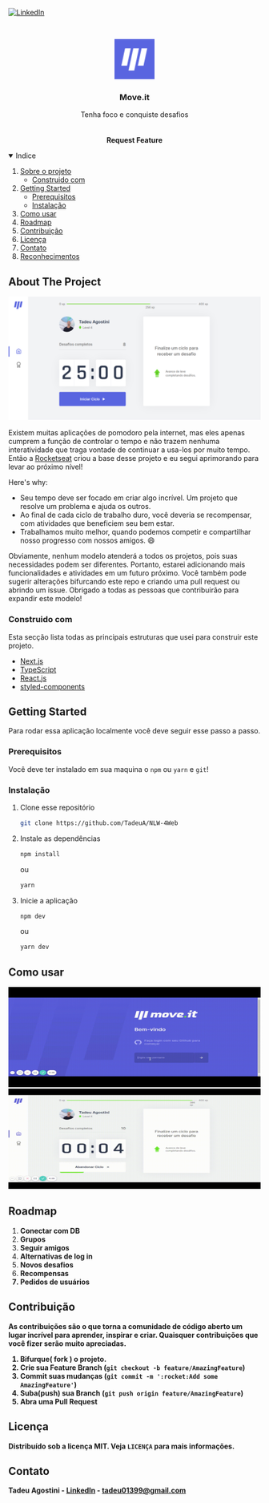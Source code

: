[![LinkedIn][linkedin-shield]][linkedin-url]

<!-- PROJECT LOGO -->
<br />
<p align="center">
  <a href="https://github.com/othneildrew/Best-README-Template">
    <img src=".github/images/logo.png" alt="Logo" width="80" height="80">
  </a>

  <h3 align="center">Move.it</h3>

  <p align="center">
    Tenha foco e conquiste desafios
    <br />
    <br />
    <br />
    <strong>Request Feature</strong>
  </p>
</p>

<!-- TABLE OF CONTENTS -->
<details open="open">
  <summary>Indice</summary>
  <ol>
    <li>
      <a href="#about-the-project">Sobre o projeto</a>
      <ul>
        <li><a href="#built-with">Construido com</a></li>
      </ul>
    </li>
    <li>
      <a href="#getting-started">Getting Started</a>
      <ul>
        <li><a href="#prerequisites">Prerequisitos</a></li>
        <li><a href="#installation">Instalação</a></li>
      </ul>
    </li>
    <li><a href="#usage">Como usar</a></li>
    <li><a href="#roadmap">Roadmap</a></li>
    <li><a href="#contributing">Contribuição</a></li>
    <li><a href="#license">Licença</a></li>
    <li><a href="#contact">Contato</a></li>
    <li><a href="#acknowledgements">Reconhecimentos</a></li>
  </ol>
</details>

<!-- ABOUT THE PROJECT -->

## About The Project

[![Product Name Screen Shot][product-screenshot]](https://example.com)

Existem muitas aplicações de pomodoro pela internet, mas eles apenas cumprem a função de controlar o tempo e não trazem nenhuma interatividade que traga vontade de continuar a usa-los por muito tempo. Então a [Rocketseat](https://rocketseat.com.br/) criou a base desse projeto e eu segui aprimorando para levar ao próximo nível!

Here's why:

- Seu tempo deve ser focado em criar algo incrível. Um projeto que resolve um problema e ajuda os outros.
- Ao final de cada ciclo de trabalho duro, você deveria se recompensar, com atividades que beneficiem seu bem estar.
- Trabalhamos muito melhor, quando podemos competir e compartilhar nosso progresso com nossos amigos. :smile:

Obviamente, nenhum modelo atenderá a todos os projetos, pois suas necessidades podem ser diferentes. Portanto, estarei adicionando mais funcionalidades e atividades em um futuro próximo. Você também pode sugerir alterações bifurcando este repo e criando uma pull request ou abrindo um issue. Obrigado a todas as pessoas que contribuirão para expandir este modelo!

### Construido com

Esta secção lista todas as principais estruturas que usei para construir este projeto.

- [Next.js](https://nextjs.org/)
- [TypeScript](https://www.typescriptlang.org/)
- [React.js](https://pt-br.reactjs.org/)
- [styled-components](https://styled-components.com/)

<!-- GETTING STARTED -->

## Getting Started

Para rodar essa aplicação localmente você deve seguir esse passo a passo.

### Prerequisitos

Você deve ter instalado em sua maquina o `npm` ou `yarn` e `git`!

### Instalação

1. Clone esse repositório
   ```sh
   git clone https://github.com/TadeuA/NLW-4Web
   ```
2. Instale as dependências
   ```sh
   npm install
   ```
   ou
   ```sh
   yarn
   ```
3. Inicie a aplicação
   ```sh
   npm dev
   ```
   ou
   ```sh
   yarn dev
   ```

<!-- USAGE  -->

## Como usar

 <img src=".github/images/2.gif" alt="app" width="4000" height="200">
 <img src=".github/images/1.gif" alt="app" width="4000" height="200">

<!-- ROADMAP -->

## Roadmap

<ol>
    <li>
      <strong >Conectar com DB</strong>
    </li>
    <li>
      <strong>Grupos</strong>
    </li>
    <li><strong >Seguir amigos</strong></li>
    <li><strong >Alternativas de log in</strong></li>
    <li><strong >Novos desafios</strong></li>
    <li><strong >Recompensas<strong></li>
    <li><strong >Pedidos de usuários</strong></li>
  </ol>

<!-- CONTRIBUTING -->

## Contribuição

As contribuições são o que torna a comunidade de código aberto um lugar incrível para aprender, inspirar e criar. Quaisquer contribuições que você fizer serão **muito apreciadas**.

1. Bifurque( fork ) o projeto.
2. Crie sua Feature Branch (`git checkout -b feature/AmazingFeature`)
3. Commit suas mudanças (`git commit -m ':rocket:Add some AmazingFeature'`)
4. Suba(push) sua Branch (`git push origin feature/AmazingFeature`)
5. Abra uma Pull Request

<!-- LICENSE -->

## Licença

Distribuído sob a licença MIT. Veja `LICENÇA` para mais informações.

<!-- CONTACT -->

## Contato

Tadeu Agostini - [LinkedIn](https://www.linkedin.com/in/tadeuagostini) - tadeu01399@gmail.com

[license-url]: https://github.com/TadeuA/NLW-4Web/LICENSE.md
[linkedin-shield]: https://img.shields.io/badge/-LinkedIn-black.svg?style=for-the-badge&logo=linkedin&colorB=555
[linkedin-url]: https://linkedin.com/in/tadeuagostini
[product-screenshot]: .github/images/home.png
